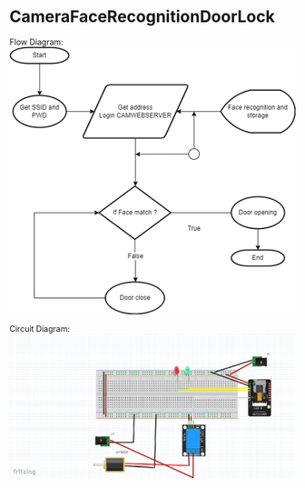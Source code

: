 # CameraFaceRecognitionDoorLock
Flow Diagram:
![](https://github.com/shawnyeh0308/CameraFaceRecognitionDoorLock/blob/main/CameraFaceRecognitionDoorLock/Flow_Diagram.png)

Circuit Diagram:
![](https://github.com/shawnyeh0308/CameraFaceRecognitionDoorLock/blob/main/CameraFaceRecognitionDoorLock/doorlock.png)
